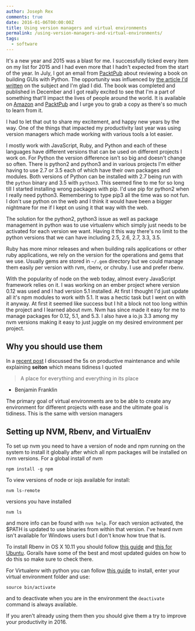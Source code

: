 ```yaml
---
author: Joseph Rex
comments: true
date: 2016-01-06T00:00:00Z
title: Using version managers and virtual environments
permalink: /using-version-managers-and-virtual-environments/
tags:
  - software
---
```


It's a new year and 2015 was a blast for me. I successfully ticked every item on my list for 2015 and I had even more that I hadn't expected from the start of the year.
In July, I got an email from [PacktPub](http://packtpub.com) about reviewing a book on building GUIs with Python. The opportunity was influenced by [the article I'd written](/getting-started-with-gui-development-in-python/) on the subject and I'm glad I did. The book was completed and published in December and I got really excited to see that I'm a part of something that'll impact the lives of people around the world. It is available on [Amazon](http://www.amazon.com/gp/product/1785283758?keywords=python%20gui%20programming%20cookbook&qid=1451209838&ref_=sr_1_1&s=books&sr=1-1) and [PacktPub](https://www.packtpub.com/application-development/python-gui-programming-cookbook) and I urge you to grab a copy as there's so much to learn from it.
<!--more-->

I had to let that out to share my excitement, and happy new years by the way. One of the things that impacted my productivity last year was using version managers which made working with various tools a lot easier.

I mostly work with JavaScript, Ruby, and Python and each of these languages have different versions that can be used on different projects I work on. For Python the version difference isn't so big and doesn't change so often. There is python2 and python3 and in various projects I'm either having to use 2.7 or 3.5 each of which have their own packages and modules. Both versions of Python can be installed with 2.7 being run with the `python` binary and 3.5 with `python3`. This seemed fine to me for so long till I started installing wrong packages with pip. I'd use pip for python2 when I really need python3. Remembering to type pip3 all the time was so not fun. I don't use python on the web and I think it would have been a bigger nightmare for me if I kept on using it that way with the web.

The solution for the python2, python3 issue as well as package management in python was to use virtualenv which simply just needs to be activated for each version we want. Having it this way there's no limit to the python versions that we can have including 2.5, 2.6, 2.7, 3.3, 3.5.

Ruby has more minor releases and when building rails applications or other ruby applications, we rely on the version for the operations and gems that we use. Usually gems are stored in `~/.gem` directory but we could manage them easily per version with rvm, rbenv, or chruby. I use and prefer rbenv.

With the popularity of node on the web today, almost every JavaScript framework relies on it. I was working on an ember project where version 0.12 was used and I had version 5.1 installed. At first I thought I'd just update all it's npm modules to work with 5.1. It was a hectic task but I went on with it anyway. At first it seemed like success but I hit a block not too long within the project and I learned about nvm. Nvm has since made it easy for me to manage packages for 0.12, 5.1, and 5.3. I also have a io.js 3.3 among my nvm versions making it easy to just juggle on my desired environment per project.

## Why you should use them
In a [recent post](/quality-against-speed-in-development/) I discussed the 5s on productive maintenance and while explaining **seiton** which means tidiness I quoted

> A place for everything and everything in its place <br>
  - Benjamin Franklin

The primary goal of virtual environments are to be able to create any environment for different projects with ease and the ultimate goal is tidiness. This is the same with version managers

## Setting up NVM, Rbenv, and VirtualEnv
To set up nvm you need to have a version of node and npm running on the system to install it globally after which all npm packages will be installed on nvm versions. For a global install of nvm

```
npm install -g npm
```

To view versions of node or iojs available for install:
```
nvm ls-remote
```
versions you have installed
```
nvm ls
```
and more info can be found with `nvm help`. For each version activated, the $PATH is updated to use binaries from within that version. I've heard nvm isn't available for Windows users but I don't know how true that is.

To install Rbenv in OS X 10.11 you should follow [this guide][5] and [this for Ubuntu][6]. Gorails have some of the best and most updated guides on how to do this so make sure to check there.

For Virtualenv with python you can follow [this guide][7] to install, enter your virtual environment folder and use:

```
source bin/activate
```

and to deactivate when you are in the environment the `deactivate` command is always available.

If you aren't already using them then you should give them a try to improve your productivity in 2016.

[1]: http://packtpub.com
[2]: http://josephrex.me/getting-started-with-gui-development-in-python/
[3]: http://www.amazon.com/gp/product/1785283758?keywords=python%20gui%20programming%20cookbook&qid=1451209838&ref_=sr_1_1&s=books&sr=1-1
[4]: https://www.packtpub.com/application-development/python-gui-programming-cookbook
[5]: https://gorails.com/setup/osx/10.11-el-capitan
[6]: https://gorails.com/setup/ubuntu
[7]: https://hackercodex.com/guide/python-development-environment-on-mac-osx/
